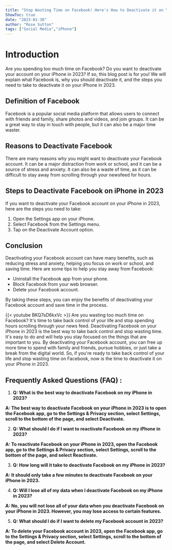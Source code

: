 ```yaml
---
title: "Stop Wasting Time on Facebook! Here's How to Deactivate it on Your iPhone in 2023!"
ShowToc: true 
date: "2023-01-30"
author: "Rose Sutton" 
tags: ["Social Media","iPhone"]
---
```

# Introduction

Are you spending too much time on Facebook? Do you want to deactivate your account on your iPhone in 2023? If so, this blog post is for you! We will explain what Facebook is, why you should deactivate it, and the steps you need to take to deactivate it on your iPhone in 2023.

## Definition of Facebook

Facebook is a popular social media platform that allows users to connect with friends and family, share photos and videos, and join groups. It can be a great way to stay in touch with people, but it can also be a major time waster.

## Reasons to Deactivate Facebook

There are many reasons why you might want to deactivate your Facebook account. It can be a major distraction from work or school, and it can be a source of stress and anxiety. It can also be a waste of time, as it can be difficult to stay away from scrolling through your newsfeed for hours.

## Steps to Deactivate Facebook on iPhone in 2023

If you want to deactivate your Facebook account on your iPhone in 2023, here are the steps you need to take:

1. Open the Settings app on your iPhone.
2. Select Facebook from the Settings menu.
3. Tap on the Deactivate Account option.

## Conclusion

Deactivating your Facebook account can have many benefits, such as reducing stress and anxiety, helping you focus on work or school, and saving time. Here are some tips to help you stay away from Facebook:

- Uninstall the Facebook app from your phone.
- Block Facebook from your web browser.
- Delete your Facebook account.

By taking these steps, you can enjoy the benefits of deactivating your Facebook account and save time in the process.

{{< youtube BKQ7sD6kxVc >}} 
Are you wasting too much time on Facebook? It's time to take back control of your life and stop spending hours scrolling through your news feed. Deactivating Facebook on your iPhone in 2023 is the best way to take back control and stop wasting time. It's easy to do and will help you stay focused on the things that are important to you. By deactivating your Facebook account, you can free up more time to spend with family and friends, pursue hobbies, or just take a break from the digital world. So, if you're ready to take back control of your life and stop wasting time on Facebook, now is the time to deactivate it on your iPhone in 2023.

## Frequently Asked Questions (FAQ) :
1. **Q: What is the best way to deactivate Facebook on my iPhone in 2023?**

**A: The best way to deactivate Facebook on your iPhone in 2023 is to open the Facebook app, go to the Settings & Privacy section, select Settings, scroll to the bottom of the page, and select Deactivate.**

2. **Q: What should I do if I want to reactivate Facebook on my iPhone in 2023?**

**A: To reactivate Facebook on your iPhone in 2023, open the Facebook app, go to the Settings & Privacy section, select Settings, scroll to the bottom of the page, and select Reactivate.**

3. **Q: How long will it take to deactivate Facebook on my iPhone in 2023?**

**A: It should only take a few minutes to deactivate Facebook on your iPhone in 2023.**

4. **Q: Will I lose all of my data when I deactivate Facebook on my iPhone in 2023?**

**A: No, you will not lose all of your data when you deactivate Facebook on your iPhone in 2023. However, you may lose access to certain features.**

5. **Q: What should I do if I want to delete my Facebook account in 2023?**

**A: To delete your Facebook account in 2023, open the Facebook app, go to the Settings & Privacy section, select Settings, scroll to the bottom of the page, and select Delete Account.**


